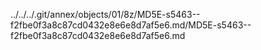 ../../../.git/annex/objects/01/8z/MD5E-s5463--f2fbe0f3a8c87cd0432e8e6e8d7af5e6.md/MD5E-s5463--f2fbe0f3a8c87cd0432e8e6e8d7af5e6.md